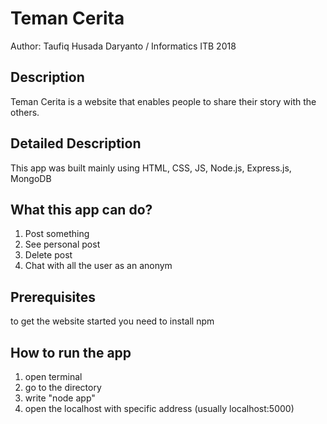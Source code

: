 # Teman Cerita #
Author: Taufiq Husada Daryanto / Informatics ITB 2018

## Description ##
Teman Cerita is a website that enables people to share their story with the others.

## Detailed Description ##
This app was built mainly using HTML, CSS, JS, Node.js, Express.js, MongoDB

## What this app can do? ##
1. Post something
2. See personal post
3. Delete post
4. Chat with all the user as an anonym

## Prerequisites ##
to get the website started you need to install npm

## How to run the app ##
1. open terminal
2. go to the directory
3. write "node app"
4. open the localhost with specific address (usually localhost:5000)



